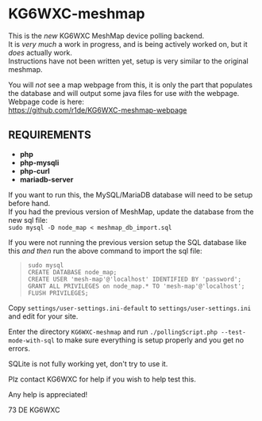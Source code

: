 # KG6WXC-meshmap

This is the _new_ KG6WXC MeshMap device polling backend.  
It is _very much_ a work in progress, and is being actively worked on, but it _does_ actually work.  
Instructions have not been written yet, setup is very similar to the original meshmap.  
  
You will _not_ see a map webpage from this, it is only the part that populates the database and will output some java files for use _with_ the webpage.  
Webpage code is here:  
https://github.com/r1de/KG6WXC-meshmap-webpage  
  
## REQUIREMENTS
- **php**
- **php-mysqli**
- **php-curl**
- **mariadb-server**

If you want to run this, the MySQL/MariaDB database will need to be setup before hand.  
If you had the previous version of MeshMap, update the database from the new sql file:  
`sudo mysql -D node_map < meshmap_db_import.sql`  

If you were not running the previous version setup the SQL database like this _and then_ run the above command to import the sql file:  
> `sudo mysql`  
> `CREATE DATABASE node_map;`  
> `CREATE USER 'mesh-map'@'localhost' IDENTIFIED BY 'password';`  
> `GRANT ALL PRIVILEGES on node_map.* TO 'mesh-map'@'localhost';`  
> `FLUSH PRIVILEGES;`  

Copy `settings/user-settings.ini-default` to `settings/user-settings.ini` and edit for your site.  

Enter the directory `KG6WXC-meshmap` and run `./pollingScript.php --test-mode-with-sql` to make sure everything is setup properly and you get no errors.

SQLite is not fully working yet, don't try to use it.  
  
Plz contact KG6WXC for help if you wish to help test this.  
  
Any help is appreciated! 
  
73 DE KG6WXC

